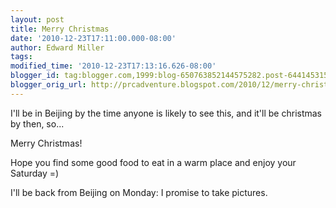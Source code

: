 ```yaml
---
layout: post
title: Merry Christmas
date: '2010-12-23T17:11:00.000-08:00'
author: Edward Miller
tags: 
modified_time: '2010-12-23T17:13:16.626-08:00'
blogger_id: tag:blogger.com,1999:blog-650763852144575282.post-6441453153917674058
blogger_orig_url: http://prcadventure.blogspot.com/2010/12/merry-christmas.html
---
```


I'll be in Beijing by the time anyone is likely to see this, and it'll be christmas by then, so...

Merry Christmas!

Hope you find some good food to eat in a warm place and enjoy your Saturday =)

I'll be back from Beijing on Monday: I promise to take pictures.
